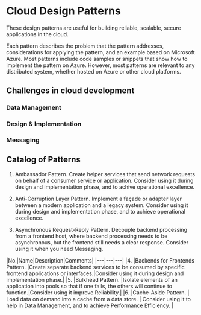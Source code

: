 # Cloud Design Patterns

These design patterns are useful for building reliable, scalable, secure applications in the cloud.

Each pattern describes the problem that the pattern addresses, considerations for applying the pattern, and an example based on Microsoft Azure. Most patterns include code samples or snippets that show how to implement the pattern on Azure. However, most patterns are relevant to any distributed system, whether hosted on Azure or other cloud platforms.

## Challenges in cloud development

### Data Management

### Design & Implementation

### Messaging

## Catalog of Patterns

1. Ambassador Pattern. Create helper services that send network requests on behalf of a consumer service or application. Consider using it during design and implementation phase, and to achive operational excellence.

2. Anti-Corruption Layer Pattern. 	Implement a façade or adapter layer between a modern application and a legacy system. Consider using it during design and implementation phase, and to achieve operational excellence.

3. Asynchronous Request-Reply Pattern. Decouple backend processing from a frontend host, where backend processing needs to be asynchronous, but the frontend still needs a clear response. Consider using it when you need Messaging.

|No.|Name|Description|Comments|
|---|---|---|
|4. |Backends for Frontends Pattern.	|Create separate backend services to be consumed by specific frontend applications or interfaces.|Consider using it during design and implementation phase.|
|5. |Bulkhead Pattern. |Isolate elements of an application into pools so that if one fails, the others will continue to function.|Consider using it improve Reliability.|
|6. |Cache-Aside Pattern. | Load data on demand into a cache from a data store. | Consider using it to help in Data Management, and to achieve Performance Efficiency. |
